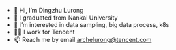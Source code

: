 - 👋 Hi, I’m Dingzhu Lurong
- :school: I graduated from Nankai University
- 👀 I’m interested in data sampling, big data process, k8s
- :construction_worker_man: I work for Tencent
- 📫 Reach me by email <archelurong@tencent.com>
